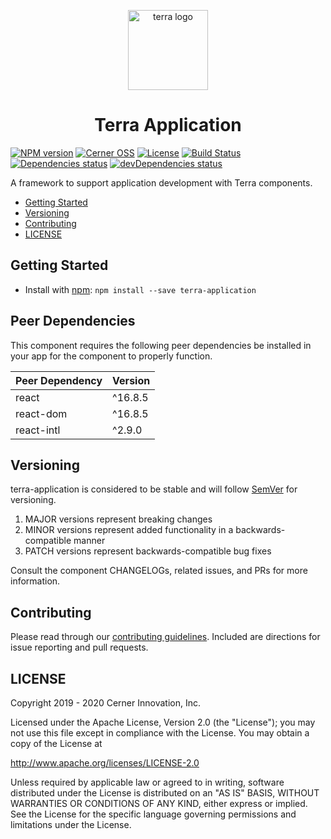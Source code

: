 <!-- Logo -->
<p align="center">
  <img height="128" width="128" src="https://github.com/cerner/terra-application/raw/master/terra.png" alt="terra logo" />
</p>

<!-- Name -->
<h1 align="center">
  Terra Application
</h1>

[![NPM version](https://badgen.net/npm/v/terra-application)](https://www.npmjs.org/package/terra-application)
[![Cerner OSS](https://badgen.net/badge/Cerner/OSS/blue)](http://engineering.cerner.com/2014/01/cerner-and-open-source/)
[![License](https://badgen.net/github/license/cerner/terra-application)](https://github.com/cerner/terra-application/blob/master/LICENSE)
[![Build Status](https://badgen.net/travis/cerner/terra-application)](https://travis-ci.com/cerner/terra-application)
[![Dependencies status](https://badgen.net/david/dep/cerner/terra-application)](https://david-dm.org/cerner/terra-application)
[![devDependencies status](https://badgen.net/david/dev/cerner/terra-application)](https://david-dm.org/cerner/terra-application?type=dev)

A framework to support application development with Terra components.

* [Getting Started](#getting-started)
* [Versioning](#versioning)
* [Contributing](#contributing)
* [LICENSE](#license)

## Getting Started

* Install with [npm](https://www.npmjs.com): `npm install --save terra-application`

## Peer Dependencies

This component requires the following peer dependencies be installed in your app for the component to properly function.

| Peer Dependency | Version |
|-|-|
| react | ^16.8.5 |
| react-dom | ^16.8.5 |
| react-intl | ^2.9.0 |

## Versioning

terra-application is considered to be stable and will follow [SemVer](https://semver.org/) for versioning.

1. MAJOR versions represent breaking changes
2. MINOR versions represent added functionality in a backwards-compatible manner
3. PATCH versions represent backwards-compatible bug fixes

Consult the component CHANGELOGs, related issues, and PRs for more information.

## Contributing

Please read through our [contributing guidelines](CONTRIBUTING.md). Included are directions for issue reporting and pull requests.

## LICENSE

Copyright 2019 - 2020 Cerner Innovation, Inc.

Licensed under the Apache License, Version 2.0 (the "License"); you may not use this file except in compliance with the License. You may obtain a copy of the License at

<http://www.apache.org/licenses/LICENSE-2.0>

Unless required by applicable law or agreed to in writing, software distributed under the License is distributed on an "AS IS" BASIS, WITHOUT WARRANTIES OR CONDITIONS OF ANY KIND, either express or implied. See the License for the specific language governing permissions and limitations under the License.
